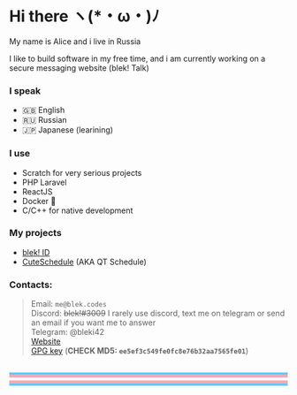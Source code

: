 # Hi there ヽ(*・ω・)ﾉ
My name is Alice and i live in Russia

I like to build software in my free time, and i am currently working on a secure messaging website (blek! Talk)

### I speak
 - 🇬🇧 English
 - 🇷🇺 Russian
 - 🇯🇵 Japanese (learining)

### I use
 - Scratch for very serious projects
 - PHP Laravel
 - ReactJS
 - Docker 🦈
 - C/C++ for native development

### My projects
 - <a href='https://github.com/b1ek/blekID'>blek! ID</a>
 - <a href='https://github.com/b1ek/CuteSchedule'>CuteSchedule</a> (AKA QT Schedule)

### Contacts:
> Email: `me@blek.codes`<br/>
> Discord: ~~blek!#3009~~ I rarely use discord, text me on telegram or send an email if you want me to answer<br/>
> Telegram: @bleki42<br/>
> [Website](https://blek.codes)<br/>
> [GPG key](https://blek.codes/gpgkey) (**CHECK MD5: `ee5ef3c549fe0fc8e76b32aa7565fe01`**)

<br/>
<img src='flr.png' height='24px' width='100%'></img>
<br/>
